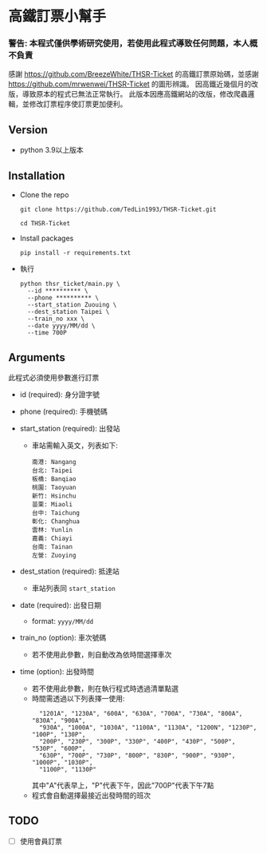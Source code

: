 # 高鐵訂票小幫手

### 警告: 本程式僅供學術研究使用，若使用此程式導致任何問題，本人概不負責

感謝 https://github.com/BreezeWhite/THSR-Ticket 的高鐵訂票原始碼，並感謝 https://github.com/mrwenwei/THSR-Ticket 的圖形辨識。
因高鐵近幾個月的改版，導致原本的程式已無法正常執行。
此版本因應高鐵網站的改版，修改爬蟲邏輯，並修改訂票程序使訂票更加便利。

## Version

- python 3.9以上版本

## Installation

* Clone the repo
  ```
  git clone https://github.com/TedLin1993/THSR-Ticket.git

  cd THSR-Ticket
  ```

* Install packages
  ```
  pip install -r requirements.txt
  ```

* 執行
  ```
  python thsr_ticket/main.py \
    --id ********** \
    --phone ********** \
    --start_station Zuouing \
    --dest_station Taipei \
    --train_no xxx \
    --date yyyy/MM/dd \
    --time 700P
  ```

## Arguments

此程式必須使用參數進行訂票

- id (required): 身分證字號

- phone (required): 手機號碼

- start_station (required): 出發站
  - 車站需輸入英文，列表如下:
    ```
    南港: Nangang
    台北: Taipei
    板橋: Banqiao
    桃園: Taoyuan
    新竹: Hsinchu
    苗栗: Miaoli
    台中: Taichung
    彰化: Changhua
    雲林: Yunlin
    嘉義: Chiayi
    台南: Tainan
    左營: Zuoying
    ```

- dest_station (required): 抵達站
  - 車站列表同 `start_station`

- date (required): 出發日期
  - format: `yyyy/MM/dd`

- train_no (option): 車次號碼
  - 若不使用此參數，則自動改為依時間選擇車次

- time (option): 出發時間
  - 若不使用此參數，則在執行程式時透過清單點選
  - 時間需透過以下列表擇一使用:
    ```
      "1201A", "1230A", "600A", "630A", "700A", "730A", "800A", "830A", "900A",
      "930A", "1000A", "1030A", "1100A", "1130A", "1200N", "1230P", "100P", "130P",
      "200P", "230P", "300P", "330P", "400P", "430P", "500P", "530P", "600P",
      "630P", "700P", "730P", "800P", "830P", "900P", "930P", "1000P", "1030P",
      "1100P", "1130P"
    ```
      其中"A"代表早上，"P"代表下午，因此"700P"代表下午7點
  - 程式會自動選擇最接近出發時間的班次

## TODO
- [ ] 使用會員訂票
